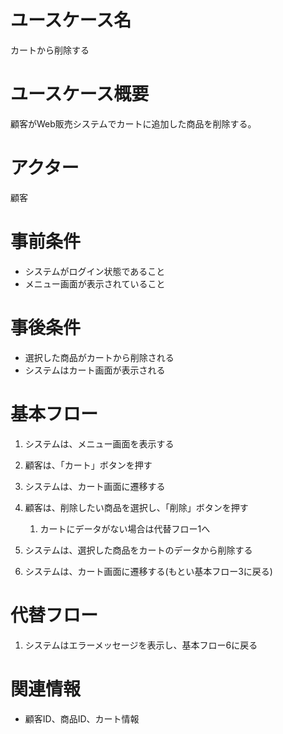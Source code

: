 # ユースケース名
カートから削除する

# ユースケース概要
顧客がWeb販売システムでカートに追加した商品を削除する。

# アクター
顧客

# 事前条件
- システムがログイン状態であること
- メニュー画面が表示されていること

# 事後条件
- 選択した商品がカートから削除される
- システムはカート画面が表示される

# 基本フロー
1. システムは、メニュー画面を表示する
2. 顧客は、「カート」ボタンを押す
3. システムは、カート画面に遷移する
4. 顧客は、削除したい商品を選択し、「削除」ボタンを押す  
   1. カートにデータがない場合は代替フロー1へ

5. システムは、選択した商品をカートのデータから削除する
6. システムは、カート画面に遷移する(もとい基本フロー3に戻る)

# 代替フロー
1. システムはエラーメッセージを表示し、基本フロー6に戻る

# 関連情報
- 顧客ID、商品ID、カート情報
